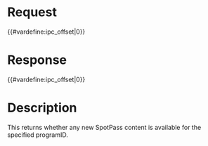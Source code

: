 # Request

{{#vardefine:ipc_offset\|0}}

# Response

{{#vardefine:ipc_offset\|0}}

# Description

This returns whether any new SpotPass content is available for the
specified programID.